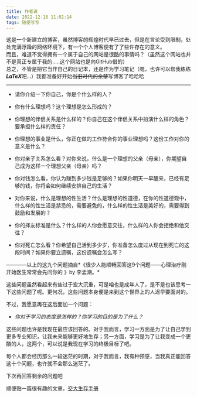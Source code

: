 ```yaml
---
title: 作者说
date: 2022-12-16 11:02:14
tags: 随便写写
---
```

这是一个新建立的博客，虽然博客的辉煌时代早已过去，但是在言论受到限制，处处充满浮躁的网络环境下，有一个个人博客便有了了些许存在的意义。
</br>而且，难道不觉得拥有一个属于自己的网站是很酷的事情吗？（虽然这个网站也并不是真正专属于我的.....这个网站也是向GitHub借的）
</br>总之，不管是把它当作自己的日记本，还是作为学习笔记（嗯，也许可以帮我练练***LaTeX***吧...）我都准备好开始~~当旧时代的余孽~~写博客了哈哈哈

----
- 请你介绍一下你自己，你是个什么样的人？

- 你有什么理想吗？这个理想是怎么形成的？

- 你理想的伴侣关系是什么样的？你自己在这个伴侣关系中扮演什么样的角色？要承担什么样的责任？

- 你理想的事业是什么，你正在做的工作符合你的事业理想吗？这份工作对你的意义是什么？

- 你对亲子关系怎么看？对你来说，什么是一个理想的父亲（母亲），你期望自己成为这样一个理想父亲（母亲）吗？

- 你对钱怎么看，你认为赚到多少钱是足够的？如果你明天一早醒来，已经有足够的钱，你将会如何继续安排自己的生活？

- 对你来说，什么是理想的性生活？什么是理想的性道德，在你的性道德观中，什么样的性生活是禁忌的，需要避免的，什么样的性生活是美好的，需要得到鼓励和发展的？

- 你的择友标准是什么？什么样的人你会愿意交往，什么样的人你会拒绝和他交往？

- 你对死亡怎么看？你希望自己活到多少岁，你准备怎么度过从现在到死亡的这段时间？如果你要立遗嘱，这份遗嘱会怎么写？

————以上的这九个问题摘自*《很少人能顺畅回答这9个问题——心理治疗刚开始医生常常会先问你的 》by 李孟潮。*

这些问题虽然看起来有些过于宏大沉重，可是咱也是成年人了，是不是也该思考一下这些问题了呢。更何况，这些问题本身便是来到这个世界上的人迟早要面对的。

不过，我愿意再在这后面加一个问题：

- *你对于学习的态度是怎样的？你学习的目的是为了什么？*

这些问题也许是我现在最应该回答的。对于我而言，学习一方面是为了让自己学到更多专业知识，让我未来能够更好地生存；另一方面，学习是为了让我变成一个更酷的人，这两个，可以说是我现在学习的终极目标了吧。

每个人都会经历那么一段迷茫的时期，对于我而言，我有种预感，当我真正能回答这十个问题，也许就不会那么迷茫了。

下次再回答剩余的问题吧

顺便贴一篇很有趣的文章，[交大生存手册](https://survivesjtu.gitbook.io/survivesjtumanual/)